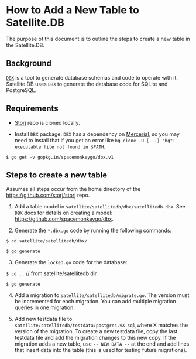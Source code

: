 # How to Add a New Table to Satellite.DB

The purpose of this document is to outline the steps to create a new table in the Satellite.DB.

## Background

[`DBX`](https://github.com/spacemonkeygo/dbx) is a tool to generate database schemas and code to operate with it. Satellite.DB  uses `DBX` to generate the database code for SQLite and PostgreSQL.

## Requirements

- [Storj](https://github.com/storj/storj) repo is cloned locally.

- Install `DBX` package.  `DBX` has a dependency on [Mercerial](https://www.mercurial-scm.org/wiki/), so you may need to install that if you get an error like `hg clone -U [...] "hg": executable file not found in $PATH`.

`$ go get -v gopkg.in/spacemonkeygo/dbx.v1`

## Steps to create a new table

Assumes all steps occur from the home directory of the https://github.com/storj/storj repo.

1. Add a table model in `satellite/satellitedb/dbx/satellitedb.dbx`. See `DBX` docs for details on creating a model: https://github.com/spacemonkeygo/dbx.

2. Generate the `*.dbx.go` code by running the following commands:

`$ cd satellite/satellitedb/dbx/`

`$ go generate`

3. Generate the `locked.go` code for the database:

`$ cd ..` // from satellite/satellitedb dir

`$ go generate`

4. Add a migration to `satellite/satellitedb/migrate.go`. The version must be incremented for each migration. You can add multiple migration queries in one migration.

5. Add new testdata file to `satellite/satellitedb/testdata/postgres.vX.sql`,where X matches the version of the migration. To create a new testdata file, copy the last testdata file and add the migration changes to this new copy.  If the migration adds a new table, use `-- NEW DATA --` at the end and add lines that insert data into the table (this is used for testing future migrations).
